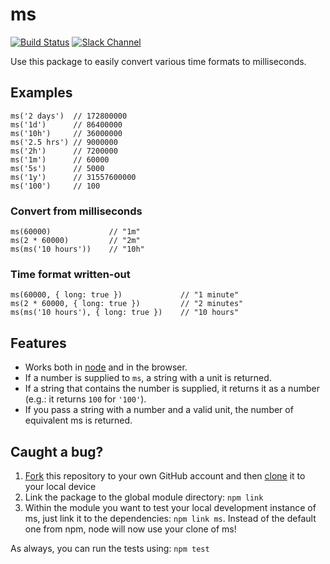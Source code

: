 ms
==

[![Build Status](https://travis-ci.org/zeit/ms.svg?branch=master)](https://travis-ci.org/zeit/ms) [![Slack Channel](http://zeit-slackin.now.sh/badge.svg)](https://zeit.chat/)

Use this package to easily convert various time formats to milliseconds.

Examples
--------

    ms('2 days')  // 172800000
    ms('1d')      // 86400000
    ms('10h')     // 36000000
    ms('2.5 hrs') // 9000000
    ms('2h')      // 7200000
    ms('1m')      // 60000
    ms('5s')      // 5000
    ms('1y')      // 31557600000
    ms('100')     // 100

### Convert from milliseconds

    ms(60000)             // "1m"
    ms(2 * 60000)         // "2m"
    ms(ms('10 hours'))    // "10h"

### Time format written-out

    ms(60000, { long: true })             // "1 minute"
    ms(2 * 60000, { long: true })         // "2 minutes"
    ms(ms('10 hours'), { long: true })    // "10 hours"

Features
--------

-   Works both in [node](https://nodejs.org) and in the browser.
-   If a number is supplied to `ms`, a string with a unit is returned.
-   If a string that contains the number is supplied, it returns it as a number (e.g.: it returns `100` for `'100'`).
-   If you pass a string with a number and a valid unit, the number of equivalent ms is returned.

Caught a bug?
-------------

1.  [Fork](https://help.github.com/articles/fork-a-repo/) this repository to your own GitHub account and then [clone](https://help.github.com/articles/cloning-a-repository/) it to your local device
2.  Link the package to the global module directory: `npm link`
3.  Within the module you want to test your local development instance of ms, just link it to the dependencies: `npm link ms`. Instead of the default one from npm, node will now use your clone of ms!

As always, you can run the tests using: `npm test`
